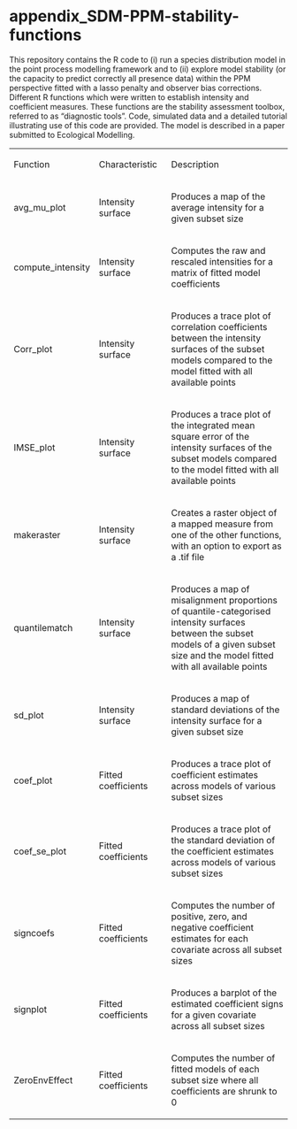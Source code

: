 # appendix_SDM-PPM-stability-functions
This repository contains the R code to (i) run a species distribution model in the point process modelling framework and to (ii) explore model stability (or the capacity to predict correctly all presence data) within the PPM perspective fitted with a lasso penalty and observer bias corrections. Different R functions which were written to establish intensity and coefficient measures. These functions are the stability assessment toolbox, referred to as “diagnostic tools”. Code, simulated data and a detailed tutorial illustrating use of this code are provided. The model is described in a paper submitted to Ecological Modelling.
 
 <table>
<tbody>
<tr>
<td width="137">
<p>Function</p>
</td>
<td width="124">
<p>Characteristic</p>
</td>
<td width="305">
<p>Description</p>
</td>
</tr>
<tr>
<td width="137">
<p>avg_mu_plot</p>
</td>
<td width="124">
<p>Intensity surface</p>
</td>
<td width="305">
<p>Produces a map of the average intensity for a given subset size</p>
</td>
</tr>
<tr>
<td width="137">
<p>compute_intensity</p>
</td>
<td width="124">
<p>Intensity surface</p>
</td>
<td width="305">
<p>Computes the raw and rescaled intensities for a matrix of fitted model coefficients</p>
</td>
</tr>
<tr>
<td width="137">
<p>Corr_plot</p>
</td>
<td width="124">
<p>Intensity surface</p>
</td>
<td width="305">
<p>Produces a trace plot of correlation coefficients between the intensity surfaces of the subset models compared to the model fitted with all available points</p>
</td>
</tr>
<tr>
<td width="137">
<p>IMSE_plot</p>
</td>
<td width="124">
<p>Intensity surface</p>
</td>
<td width="305">
<p>Produces a trace plot of the integrated mean square error of the intensity surfaces of the subset models compared to the model fitted with all available points</p>
</td>
</tr>
<tr>
<td width="137">
<p>makeraster</p>
</td>
<td width="124">
<p>Intensity surface</p>
</td>
<td width="305">
<p>Creates a raster object of a mapped measure from one of the other functions, with an option to export as a .tif file</p>
</td>
</tr>
<tr>
<td width="137">
<p>quantilematch</p>
</td>
<td width="124">
<p>Intensity surface</p>
</td>
<td width="305">
<p>Produces a map of misalignment proportions of quantile-categorised intensity surfaces between the subset models of a given subset size and the model fitted with all available points</p>
</td>
</tr>
<tr>
<td width="137">
<p>sd_plot</p>
</td>
<td width="124">
<p>Intensity surface</p>
</td>
<td width="305">
<p>Produces a map of standard deviations of the intensity surface for a given subset size</p>
</td>
</tr>
<tr>
<td width="137">
<p>coef_plot</p>
</td>
<td width="124">
<p>Fitted coefficients</p>
</td>
<td width="305">
<p>Produces a trace plot of coefficient estimates across models of various subset sizes</p>
</td>
</tr>
<tr>
<td width="137">
<p>coef_se_plot</p>
</td>
<td width="124">
<p>Fitted coefficients</p>
</td>
<td width="305">
<p>Produces a trace plot of the standard deviation of the coefficient estimates across models of various subset sizes</p>
</td>
</tr>
<tr>
<td width="137">
<p>signcoefs</p>
</td>
<td width="124">
<p>Fitted coefficients</p>
</td>
<td width="305">
<p>Computes the number of positive, zero, and negative coefficient estimates for each covariate across all subset sizes</p>
</td>
</tr>
<tr>
<td width="137">
<p>signplot</p>
</td>
<td width="124">
<p>Fitted coefficients</p>
</td>
<td width="305">
<p>Produces a barplot of the estimated coefficient signs for a given covariate across all subset sizes</p>
</td>
</tr>
<tr>
<td width="137">
<p>ZeroEnvEffect</p>
</td>
<td width="124">
<p>Fitted coefficients</p>
</td>
<td width="305">
<p>Computes the number of fitted models of each subset size where all coefficients are shrunk to 0</p>
</td>
</tr>
</tbody>
</table>
<p>&nbsp;</p>
